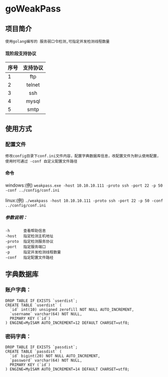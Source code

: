 # goWeakPass
## 项目简介
    使用golang编写的	服务弱口令检测,可指定并发检测线程数量
#### 现阶段支持协议

|序号|支持协议|
|:---|:---:|
|1|ftp|
|2|telnet|
|3|ssh|
|4|mysql|
|5|smtp|

## 使用方式
### 配置文件
    修改config目录下conf.ini文件内容，配置字典数据库信息，改配置文件为默认使用配置，使用时可通过 -conf 自定义配置文件路径
#### 命令
windows:(例) `weakpass.exe -host 10.10.10.111 -proto ssh -port 22 -p 50 -conf ../config/conf.ini`
    
linux:(例) `./weakpass -host 10.10.10.111 -proto ssh -port 22 -p 50 -conf ../config/conf.ini`
##### 参数说明：
    -h      查看帮助信息
    -host   指定检测主机地址
    -proto  指定检测服务协议
    -port   指定服务端口
    -p      指定并发检测线程数量
    -conf   指定配置文件路经
    
## 字典数据库
### 账户字典：
```
DROP TABLE IF EXISTS `userdist`;
CREATE TABLE `userdist` (
  `id` int(10) unsigned zerofill NOT NULL AUTO_INCREMENT,
  `username` varchar(64) NOT NULL,
  PRIMARY KEY (`id`)
) ENGINE=MyISAM AUTO_INCREMENT=12 DEFAULT CHARSET=utf8;
```
### 密码字典：
```
DROP TABLE IF EXISTS `passdist`;
CREATE TABLE `passdist` (
  `id` bigint(20) NOT NULL AUTO_INCREMENT,
  `password` varchar(64) NOT NULL,
  PRIMARY KEY (`id`)
) ENGINE=MyISAM AUTO_INCREMENT=14 DEFAULT CHARSET=utf8;
```
